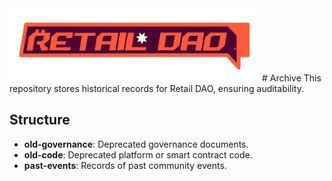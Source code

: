 <img src="https://raw.githubusercontent.com/RetailDAO/Docs/refs/heads/main/branding/logos/RD_logo_Ex_ver_Color_chipotle_variant.png" alt="Retail_DAO_logo" width="400">
# Archive
This repository stores historical records for Retail DAO, ensuring auditability.

## Structure
- **old-governance**: Deprecated governance documents.
- **old-code**: Deprecated platform or smart contract code.
- **past-events**: Records of past community events.
